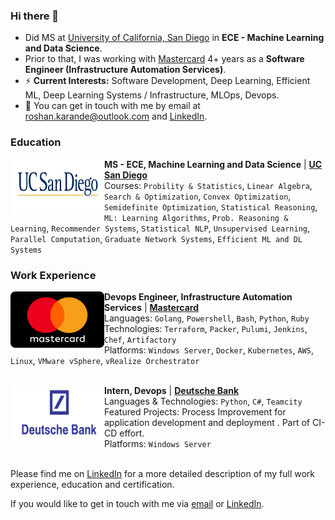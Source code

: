 ### Hi there 👋
- Did MS at [University of California, San Diego](https://ucsd.edu/) in **ECE - Machine Learning and Data Science**.  
- Prior to that, I was working with [Mastercard](https://www.mastercard.us/en-us.html) 4+ years as a **Software Engineer (Infrastructure Automation Services)**.
- ⚡ **Current Interests:** Software Development, Deep Learning, Efficient ML, Deep Learning Systems / Infrastructure, MLOps, Devops.
- 💬 You can get in touch with me by email at [roshan.karande@outlook.com](mailto:roshan.karande@outlook.com) and [LinkedIn](https://www.linkedin.com/in/roshankarande/).

### Education

[<img align="left" height="90px" width="150px" alt="UC San Diego" src="./images/logo_ucsd.jpg">](https://ucsd.edu/)


**MS - ECE, Machine Learning and Data Science** | [**UC San Diego**](https://ucsd.edu/)  \
Courses: `Probility & Statistics`, `Linear Algebra`, `Search & Optimization`, `Convex Optimization`, `Semidefinite Optimization`, `Statistical Reasoning`, `ML: Learning Algorithms`, `Prob. Reasoning & Learning`, `Recommender Systems`, `Statistical NLP`, `Unsupervised Learning`, `Parallel Computation`, `Graduate Network Systems`, `Efficient ML and DL Systems`
<br/>


### Work Experience
<!-- In the overview below you will find my most recent work experience: -->

[<img align="left" height="90px" width="150px" alt="Mastercard" src="./images/logo_mastercard.png">](https://www.mastercard.us/en-us.html)


**Devops Engineer, Infrastructure Automation Services** | [**Mastercard**](https://www.mastercard.us/en-us.html)  \
Languages: `Golang`, `Powershell`, `Bash`, `Python`, `Ruby` \
Technologies: `Terraform`, `Packer`, `Pulumi`, `Jenkins`, `Chef`, `Artifactory` \
Platforms:  `Windows Server`, `Docker`, `Kubernetes`, `AWS`,  `Linux`, `VMware vSphere`, `vRealize Orchestrator`   \
<br/>

[<img align="left" height="90" width="150px" alt="Deutsche Bank" src="./images/logo_db.png"/>](https://www.db.com/)

**Intern, Devops** | [**Deutsche Bank**](https://www.db.com/) \
Languages & Technologies: `Python`, `C#`, `Teamcity`  \
Featured Projects: Process Improvement for application development and deployment . Part of CI-CD effort. \
Platforms:  `Windows Server`
<br/>
<br/>

Please find me on [LinkedIn](https://www.linkedin.com/in/roshankarande/) for a more detailed description of my full work experience, education and certification.

<!-- ### Projects -->


<!-- ### Blog Posts
In the overview below you will find the featured [posts](https://roaldnefs.com/posts/) of my [blog](https://roaldnefs.com/), automatically updated by [GitHub Actions](https://github.com/roaldnefs/roaldnefs/actions?query=workflow%3A%22Update+README.md%22): -->

<!-- BLOG_START -->
<!-- - [Spoofing Microchips used for Animal Identification](https://roaldnefs.com/posts/2022/11/spoofing-microchips-used-for-animal-identification/) (2022-11-30)
<!-- BLOG_END -->

If you would like to get in touch with me via [email](mailto:roshan.karande@outlook.com) or [LinkedIn](https://www.linkedin.com/in/roshankarande/).
